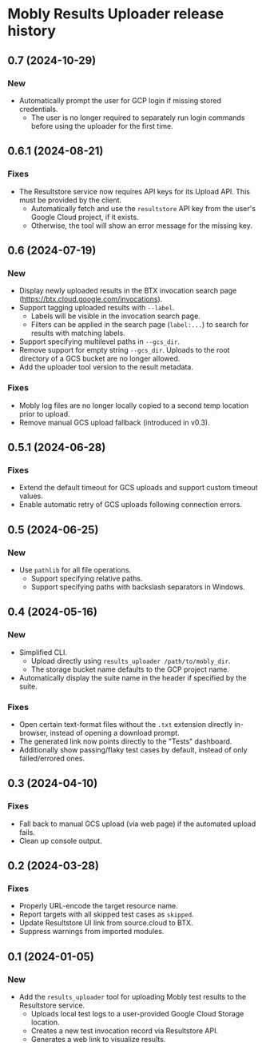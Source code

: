 # Mobly Results Uploader release history

## 0.7 (2024-10-29)

### New
* Automatically prompt the user for GCP login if missing stored credentials.
  * The user is no longer required to separately run login commands before using
    the uploader for the first time.


## 0.6.1 (2024-08-21)

### Fixes
* The Resultstore service now requires API keys for its Upload API. This must
  be provided by the client.
  * Automatically fetch and use the `resultstore` API key from the user's Google
    Cloud project, if it exists.
  * Otherwise, the tool will show an error message for the missing key.


## 0.6 (2024-07-19)

### New
* Display newly uploaded results in the BTX invocation search page
  (https://btx.cloud.google.com/invocations).
* Support tagging uploaded results with `--label`.
  * Labels will be visible in the invocation search page.
  * Filters can be applied in the search page (`label:...`) to search
    for results with matching labels.
* Support specifying multilevel paths in `--gcs_dir`.
* Remove support for empty string `--gcs_dir`. Uploads to the root directory
  of a GCS bucket are no longer allowed.
* Add the uploader tool version to the result metadata.

### Fixes
* Mobly log files are no longer locally copied to a second temp location prior
  to upload.
* Remove manual GCS upload fallback (introduced in v0.3).


## 0.5.1 (2024-06-28)

### Fixes
* Extend the default timeout for GCS uploads and support custom timeout values.
* Enable automatic retry of GCS uploads following connection errors.


## 0.5 (2024-06-25)

### New
* Use `pathlib` for all file operations.
  * Support specifying relative paths.
  * Support specifying paths with backslash separators in Windows.


## 0.4 (2024-05-16)

### New
* Simplified CLI.
  * Upload directly using `results_uploader /path/to/mobly_dir`.
  * The storage bucket name defaults to the GCP project name.
* Automatically display the suite name in the header if specified by the suite.

### Fixes
* Open certain text-format files without the `.txt` extension directly
  in-browser, instead of opening a download prompt.
* The generated link now points directly to the "Tests" dashboard.
* Additionally show passing/flaky test cases by default, instead of only
  failed/errored ones.


## 0.3 (2024-04-10)

### Fixes
* Fall back to manual GCS upload (via web page) if the automated upload fails.
* Clean up console output.


## 0.2 (2024-03-28)

### Fixes
* Properly URL-encode the target resource name.
* Report targets with all skipped test cases as `skipped`.
* Update Resultstore UI link from source.cloud to BTX.
* Suppress warnings from imported modules.


## 0.1 (2024-01-05)

### New
* Add the `results_uploader` tool for uploading Mobly test results to the
  Resultstore service.
  * Uploads local test logs to a user-provided Google Cloud Storage location.
  * Creates a new test invocation record via Resultstore API.
  * Generates a web link to visualize results.
